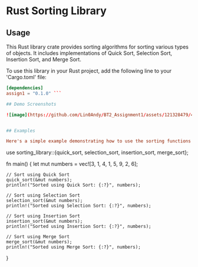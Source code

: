 # Rust Sorting Library

## Usage

This Rust library crate provides sorting algorithms for sorting various types of objects. It includes implementations of Quick Sort, Selection Sort, Insertion Sort, and Merge Sort.

To use this library in your Rust project, add the following line to your 'Cargo.toml' file:

```toml
[dependencies]
assign1 = "0.1.0" ```

## Demo Screenshots

![image](https://github.com/Lin0Andy/BT2_Assignment1/assets/121328479/44680b2f-36df-4223-9946-030c4f1285fb)


## Examples

Here's a simple example demonstrating how to use the sorting functions provided by this library:
```
use sorting_library::{quick_sort, selection_sort, insertion_sort, merge_sort};

fn main() {
    let mut numbers = vec![3, 1, 4, 1, 5, 9, 2, 6];
    
    // Sort using Quick Sort
    quick_sort(&mut numbers);
    println!("Sorted using Quick Sort: {:?}", numbers);

    // Sort using Selection Sort
    selection_sort(&mut numbers);
    println!("Sorted using Selection Sort: {:?}", numbers);

    // Sort using Insertion Sort
    insertion_sort(&mut numbers);
    println!("Sorted using Insertion Sort: {:?}", numbers);

    // Sort using Merge Sort
    merge_sort(&mut numbers);
    println!("Sorted using Merge Sort: {:?}", numbers);
}
```
